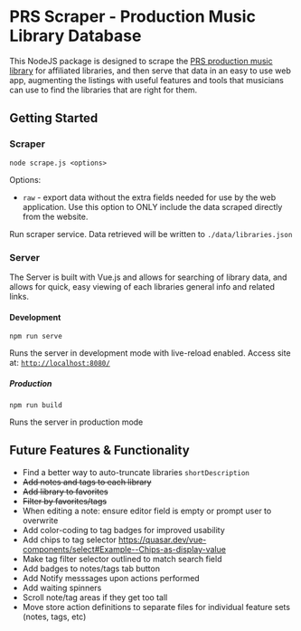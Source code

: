 # PRS Scraper - Production Music Library Database

This NodeJS package is designed to scrape the [PRS production music library](https://www.prsformusic.com/licences/using-production-music) for affiliated libraries, and then serve that data in an easy to use web app, augmenting the listings with useful features and tools that musicians can use to find the libraries that are right for them.

## Getting Started

### Scraper

```node scrape.js <options>```

Options:
- `raw` - export data without the extra fields needed for use by the web application. Use this option to ONLY include the data scraped directly from the website.


Run scraper service. Data retrieved will be written to `./data/libraries.json`

### Server

 The Server is built with Vue.js and allows for searching of library data, and allows for quick, easy viewing of each libraries general info and related links.

#### Development

```npm run serve```

Runs the server in development mode with live-reload enabled. Access site at:
[`http://localhost:8080/`](http://localhost:8080/)

##### Production

```npm run build```

Runs the server in production mode

## Future Features & Functionality
- Find a better way to auto-truncate libraries `shortDescription`
- ~~Add notes and tags to each library~~
- ~~Add library to favorites~~
- ~~Filter by favorites/tags~~
- When editing a note: ensure editor field is empty or prompt user to overwrite
- Add color-coding to tag badges for improved usability
- Add chips to tag selector https://quasar.dev/vue-components/select#Example--Chips-as-display-value
- Make tag filter selector outlined to match search field
- Add badges to notes/tags tab button
- Add Notify messsages upon actions performed
- Add waiting spinners
- Scroll note/tag areas if they get too tall
- Move store action definitions to separate files for individual feature sets (notes, tags, etc)